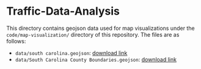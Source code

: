 # Traffic-Data-Analysis

This directory contains geojson data used for map visualizations under the `code/map-visualization/` directory of this repository. The files are as follows:
 - `data/south carolina.geojson`: [download link](https://github.com/glynnbird/usstatesgeojson/blob/master/south%20carolina.geojson)
 - `data/South Carolina County Boundaries.geojson`: [download link](https://cartographyvectors.com/map/1123-south-carolina-with-county-boundaries)